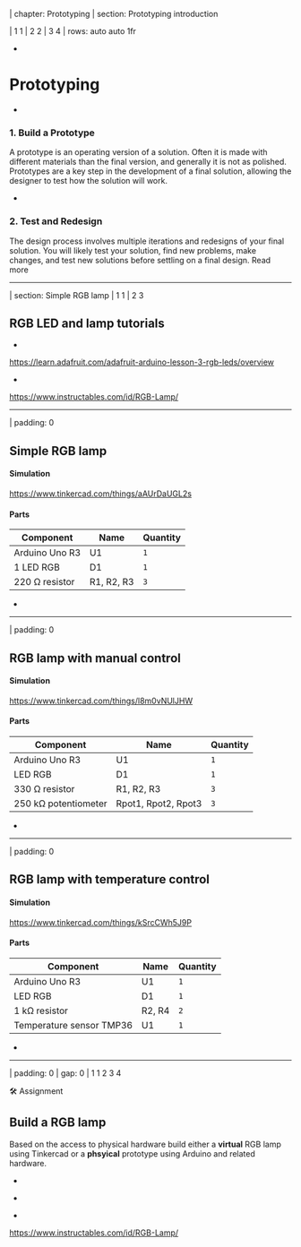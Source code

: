 | chapter: Prototyping
| section: Prototyping introduction

| 1 1
| 2 2
| 3 4
| rows: auto auto 1fr

<div class="grid" style="--cols: repeat(6,1fr); --gap: 10px">
  <f-card
    v-for="(c,i) in ['Problem definition','Background research','Design','Engineering','Prototyping','Communication']"
    :background="i == 4 ? 'blue' :  'var(--transparent)'"
    border="blue"
    :title="c"/>
</div>

-

# Prototyping

-

### 1. Build a Prototype

A prototype is an operating version of a solution. Often it is made with different materials than the final version, and generally it is not as polished. Prototypes are a key step in the development of a final solution, allowing the designer to test how the solution will work. 

-

### 2. Test and Redesign

The design process involves multiple iterations and redesigns of your final solution. You will likely test your solution, find new problems, make changes, and test new solutions before settling on a final design. <f-link to="https://www.sciencebuddies.org/science-fair-projects/engineering-design-process/engineering-design-process-steps">Read more</a>

---

| section: Simple RGB lamp
| 1 1
| 2 3

## RGB LED and lamp tutorials

-

<f-video src="https://www.youtube.com/watch?v=IPOHARgRLE0" />

https://learn.adafruit.com/adafruit-arduino-lesson-3-rgb-leds/overview

-

<f-video src="https://www.youtube.com/watch?v=ix1ZltV9-38" />

https://www.instructables.com/id/RGB-Lamp/

---

| padding: 0

<section>

## Simple RGB lamp

#### Simulation

https://www.tinkercad.com/things/aAUrDaUGL2s

#### Parts

Component|Name|Quantity
---|---|---
Arduino Uno R3|U1|`1`
1 LED RGB|D1|`1`
220 Ω resistor|R1, R2, R3|`3` 

</section>

-

<f-image src="./images/arduino.png" />

---

| padding: 0

<section>

## RGB lamp with manual control

#### Simulation

https://www.tinkercad.com/things/l8m0vNUlJHW

#### Parts


Component|Name|Quantity
---|---|---
Arduino Uno R3|U1|`1`
LED RGB|D1|`1`
330 Ω resistor|R1, R2, R3|`3`
250 kΩ potentiometer|Rpot1, Rpot2, Rpot3|`3`

</section>

-

<f-image src="./images/arduino2.png" />

---

| padding: 0

<section>

## RGB lamp with temperature control

#### Simulation

https://www.tinkercad.com/things/kSrcCWh5J9P

#### Parts

Component|Name|Quantity
---|---|---
Arduino Uno R3|U1|`1`
LED RGB|D1|`1`
1 kΩ resistor|R2, R4|`2`
Temperature sensor TMP36|U1|`1`


</section>

-

<f-image src="./images/arduino3.png" />

---


| padding: 0
| gap: 0
| 1 1 2 3 4

<section>

<caption>🛠️ Assignment</caption>

## Build a RGB lamp

Based on the access to physical hardware build either a **virtual** RGB lamp using <f-link to="https://www.tinkercad.com/">Tinkercad</f-link> or a **phsyical** prototype using Arduino and related hardware.

<section>

-

<f-image src="https://cdn.instructables.com/FI6/C4GA/JBQUIJS0/FI6C4GAJBQUIJS0.LARGE.jpg?auto=webp&frame=1&width=300&height=1024&fit=bounds"/>

-

<f-image src="https://cdn.instructables.com/FZ4/Y44J/JBQUIJNJ/FZ4Y44JJBQUIJNJ.LARGE.jpg?auto=webp&frame=1&width=300&height=1024&fit=bounds">

-

<f-image src="https://cdn.instructables.com/FM0/G22Z/JBQUIJO6/FM0G22ZJBQUIJO6.LARGE.jpg?auto=webp&frame=1&width=300&height=1024&fit=bounds" />

<f-notes title="Credits">

https://www.instructables.com/id/RGB-Lamp/

</f-notes>
